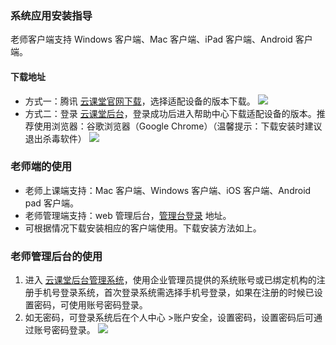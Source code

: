### 系统应用安装指导

老师客户端支持 Windows 客户端、Mac 客户端、iPad 客户端、Android 客户端。
#### 下载地址
- 方式一：腾讯 [云课堂官网下载](https://ykt.qq.com)，选择适配设备的版本下载。
![](https://main.qcloudimg.com/raw/c2ba88bb3b65bdc1fbd09fd75def1aa7.png)
- 方式二：登录 [云课堂后台](https://xkt.campus.qq.com)，登录成功后进入帮助中心下载适配设备的版本。推荐使用浏览器：谷歌浏览器（Google Chrome）（温馨提示：下载安装时建议退出杀毒软件）
![](https://main.qcloudimg.com/raw/09f2ce2cef2ac2971918e139b72d05ca.png)

### 老师端的使用

- 老师上课端支持：Mac 客户端、Windows 客户端、iOS 客户端、Android pad 客户端。
- 老师管理端支持：web 管理后台，[管理台登录](https://xkt.campus.qq.com) 地址。
- 可根据情况下载安装相应的客户端使用。下载安装方法如上。

### 老师管理后台的使用

1. 进入 [云课堂后台管理系统](https://xkt.campus.qq.com)，使用企业管理员提供的系统账号或已绑定机构的注册手机号登录系统，首次登录系统需选择手机号登录，如果在注册的时候已设置密码，可使用账号密码登录。
2. 如无密码，可登录系统后在个人中心 >账户安全，设置密码，设置密码后可通过账号密码登录。
![](https://main.qcloudimg.com/raw/8dd8f7bc7ee2729109e6e212d2c52784.png)
